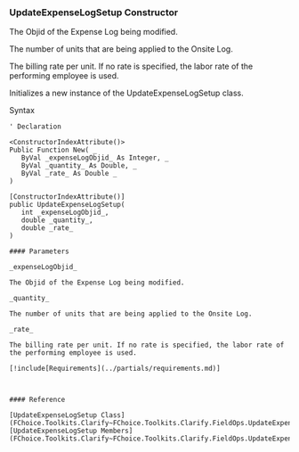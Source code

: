 ﻿### UpdateExpenseLogSetup Constructor

The Objid of the Expense Log being modified.

The number of units that are being applied to the Onsite Log.

The billing rate per unit. If no rate is specified, the labor rate of the performing employee is used.

Initializes a new instance of the UpdateExpenseLogSetup class.

Syntax

```vbnet
' Declaration

<ConstructorIndexAttribute()>
Public Function New( _
   ByVal _expenseLogObjid_ As Integer, _
   ByVal _quantity_ As Double, _
   ByVal _rate_ As Double _
)

[ConstructorIndexAttribute()]
public UpdateExpenseLogSetup( 
   int _expenseLogObjid_,
   double _quantity_,
   double _rate_
)

#### Parameters

_expenseLogObjid_

The Objid of the Expense Log being modified.

_quantity_

The number of units that are being applied to the Onsite Log.

_rate_

The billing rate per unit. If no rate is specified, the labor rate of the performing employee is used.

[!include[Requirements](../partials/requirements.md)]



#### Reference

[UpdateExpenseLogSetup Class](FChoice.Toolkits.Clarify~FChoice.Toolkits.Clarify.FieldOps.UpdateExpenseLogSetup.md)  
[UpdateExpenseLogSetup Members](FChoice.Toolkits.Clarify~FChoice.Toolkits.Clarify.FieldOps.UpdateExpenseLogSetup_members.md)